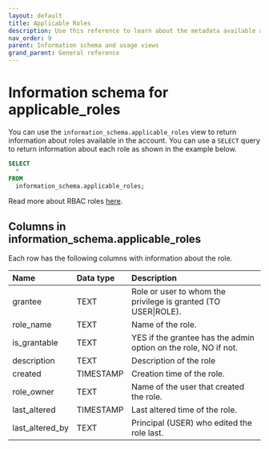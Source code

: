 ```yaml
---
layout: default
title: Applicable Roles
description: Use this reference to learn about the metadata available about roles using the information schema.
nav_order: 9
parent: Information schema and usage views
grand_parent: General reference
---
```


# Information schema for applicable_roles

You can use the `information_schema.applicable_roles` view to return information about roles available in the account.
You can use a `SELECT` query to return information about each role as shown in the example below.
```sql
SELECT
  *
FROM
  information_schema.applicable_roles;
```
Read more about RBAC roles [here](../../managing-your-account/rbac.md).

## Columns in information_schema.applicable_roles

Each row has the following columns with information about the role.

| Name            | Data type | Description                                                     |
|:----------------|:----------|:----------------------------------------------------------------|
| grantee         | TEXT      | Role or user to whom the privilege is granted (TO USER\|ROLE).  |
| role_name       | TEXT      | Name of the role.                                               |
| is_grantable    | TEXT      | YES if the grantee has the admin option on the role, NO if not. |
| description     | TEXT      | Description of the role                                         |
| created         | TIMESTAMP | Creation time of the role.                                      |
| role_owner      | TEXT      | Name of the user that created the role.                         |
| last_altered    | TIMESTAMP | Last altered time of the role.                                  |
| last_altered_by | TEXT      | Principal (USER) who edited the role last.                      |
